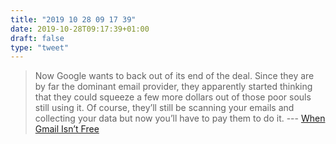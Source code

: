 ```yaml
---
title: "2019 10 28 09 17 39"
date: 2019-10-28T09:17:39+01:00
draft: false
type: "tweet"
---
```

> Now Google wants to back out of its end of the deal. Since they are by far the dominant email provider, they apparently started thinking that they could squeeze a few more dollars out of those poor souls still using it. Of course, they’ll still be scanning your emails and collecting your data but now you’ll have to pay them to do it. --- [When Gmail Isn’t Free](https://irreal.org/blog/?p=8405)
